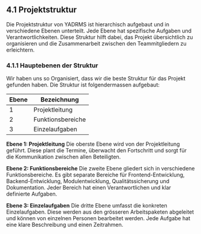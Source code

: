 ## 4.1 Projektstruktur

Die Projektstruktur von YADRMS ist hierarchisch aufgebaut und in verschiedene Ebenen unterteilt. Jede Ebene hat spezifische Aufgaben und Verantwortlichkeiten. Diese Struktur hilft dabei, das Projekt übersichtlich zu organisieren und die Zusammenarbeit zwischen den Teammitgliedern zu erleichtern.

### 4.1.1 Hauptebenen der Struktur

Wir haben uns so Organisiert, dass wir die beste Struktur für das Projekt gefunden haben.
Die Struktur ist folgendermassen aufgebaut:

| Ebene | Bezeichnung       |
| ----- | ----------------- |
| 1     | Projektleitung    |
| 2     | Funktionsbereiche |
| 3     | Einzelaufgaben    |

**Ebene 1: Projektleitung**
Die oberste Ebene wird von der Projektleitung geführt. Diese plant die Termine, überwacht den Fortschritt und sorgt für die Kommunikation zwischen allen Beteiligten.

**Ebene 2: Funktionsbereiche**
Die zweite Ebene gliedert sich in verschiedene Funktionsbereiche. Es gibt separate Bereiche für Frontend-Entwicklung, Backend-Entwicklung, Modulentwicklung, Qualitätssicherung und Dokumentation. Jeder Bereich hat einen Verantwortlichen und klar definierte Aufgaben.

**Ebene 3: Einzelaufgaben**
Die dritte Ebene umfasst die konkreten Einzelaufgaben. Diese werden aus den grösseren Arbeitspaketen abgeleitet und können von einzelnen Personen bearbeitet werden. Jede Aufgabe hat eine klare Beschreibung und einen Zeitrahmen.
